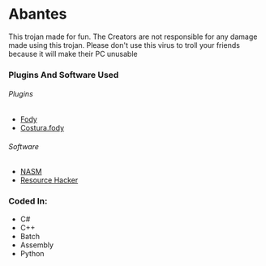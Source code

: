 # Abantes
This trojan made for fun.
The Creators are not responsible for any damage made using this trojan.
Please don't use this virus to troll your friends because it will make their PC unusable
### Plugins And Software Used
###### Plugins
* [Fody](https://github.com/Fody/Fody)
* [Costura.fody](https://github.com/Fody/Costura)
###### Software
* [NASM](nasm.us)
* [Resource Hacker](http://www.angusj.com/resourcehacker/)
### Coded In:
* C#
* C++
* Batch
* Assembly
* Python
